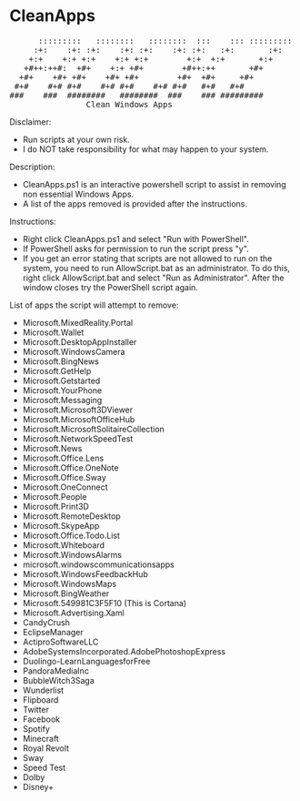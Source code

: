 # CleanApps
<pre>
      :::::::::   ::::::::   ::::::::  :::    ::: :::::::::
     :+:    :+: :+:    :+: :+:    :+: :+:   :+:       :+:  
    +:+    +:+ +:+    +:+ +:+        +:+  +:+       +:+    
   +#++:++#:  +#+    +:+ +#+        +#++:++       +#+      
  +#+    +#+ +#+    +#+ +#+        +#+  +#+     +#+        
 #+#    #+# #+#    #+# #+#    #+# #+#   #+#   #+#          
###    ###  ########   ########  ###    ### #########      
                Clean Windows Apps
</pre>

Disclaimer:
- Run scripts at your own risk.
- I do NOT take responsibility for what may happen to your system.

Description:
- CleanApps.ps1 is an interactive powershell script to assist in removing non essential Windows Apps.
- A list of the apps removed is provided after the instructions.

Instructions:
- Right click CleanApps.ps1 and select "Run with PowerShell".
- If PowerShell asks for permission to run the script press "y".
- If you get an error stating that scripts are not allowed to run on the system, you need to run AllowScript.bat as an administrator.
  To do this, right click AllowScript.bat and select "Run as Administrator". After the window closes try the PowerShell script again.

List of apps the script will attempt to remove:
- Microsoft.MixedReality.Portal
- Microsoft.Wallet
- Microsoft.DesktopAppInstaller
- Microsoft.WindowsCamera
- Microsoft.BingNews
- Microsoft.GetHelp
- Microsoft.Getstarted
- Microsoft.YourPhone
- Microsoft.Messaging
- Microsoft.Microsoft3DViewer
- Microsoft.MicrosoftOfficeHub
- Microsoft.MicrosoftSolitaireCollection
- Microsoft.NetworkSpeedTest
- Microsoft.News
- Microsoft.Office.Lens
- Microsoft.Office.OneNote
- Microsoft.Office.Sway
- Microsoft.OneConnect
- Microsoft.People
- Microsoft.Print3D
- Microsoft.RemoteDesktop
- Microsoft.SkypeApp
- Microsoft.Office.Todo.List
- Microsoft.Whiteboard
- Microsoft.WindowsAlarms
- microsoft.windowscommunicationsapps
- Microsoft.WindowsFeedbackHub
- Microsoft.WindowsMaps
- Microsoft.BingWeather
- Microsoft.549981C3F5F10 (This is Cortana)
- Microsoft.Advertising.Xaml
- CandyCrush
- EclipseManager
- ActiproSoftwareLLC
- AdobeSystemsIncorporated.AdobePhotoshopExpress
- Duolingo-LearnLanguagesforFree
- PandoraMediaInc
- BubbleWitch3Saga
- Wunderlist
- Flipboard
- Twitter
- Facebook
- Spotify
- Minecraft
- Royal Revolt
- Sway
- Speed Test
- Dolby
- Disney+
